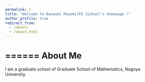 ```yaml
---
permalink: /
title: "Welcome to Nanaumi Mayumi(FU Jiahao)'s Homepage !"
author_profile: true
redirect_from: 
  - /about/
  - /about.html
---
```


======
About Me
======
I am a graduate school of Graduate School of Mathematics, Nagoya University.
